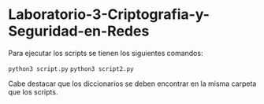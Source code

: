 # Laboratorio-3-Criptografia-y-Seguridad-en-Redes

Para ejecutar los scripts se tienen los siguientes comandos:

`` python3 script.py ``
`` python3 script2.py ``

Cabe destacar que los diccionarios se deben encontrar en la misma carpeta que los scripts.
